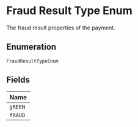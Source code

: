
# Fraud Result Type Enum

The fraud result properties of the payment.

## Enumeration

`FraudResultTypeEnum`

## Fields

| Name |
|  --- |
| `gREEN` |
| `fRAUD` |

